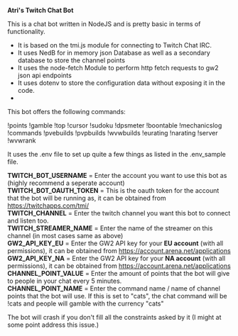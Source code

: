 **Atri's Twitch Chat Bot**

This is a chat bot written in NodeJS and is pretty basic in terms of functionality.

- It is based on the tmi.js module for connecting to Twitch Chat IRC.
- It uses NedB for in memory json Database as well as a secondary database to store the channel points
- It uses the node-fetch Module to perform http fetch requests to gw2 json api endpoints
- It uses dotenv to store the configuration data without exposing it in the code.
- 

This bot offers the following commands:

!points !gamble !top !cursor !sudoku !dpsmeter !boontable !mechanicslog !commands !pvebuilds !pvpbuilds !wvwbuilds !eurating !narating !server !wvwrank

It uses the .env file to set up quite a few things as listed in the .env_sample file.

**TWITCH_BOT_USERNAME** = Enter the account you want to use this bot as (highly recommend a seperate account)  
**TWITCH_BOT_OAUTH_TOKEN** = This is the oauth token for the account that the bot will be running as, it can be obtained from https://twitchapps.com/tmi/  
**TWITCH_CHANNEL** = Enter the twitch channel you want this bot to connect and listen too.  
**TWITCH_STREAMER_NAME** = Enter the name of the streamer on this channel (in most cases same as above)  
**GW2_API_KEY_EU** = Enter the GW2 API key for your **EU account** (with all permissions), it can be obtained from https://account.arena.net/applications  
**GW2_API_KEY_NA** = Enter the GW2 API key for your **NA account** (with all permissions), it can be obtained from https://account.arena.net/applications  
**CHANNEL_POINT_VALUE** = Enter the amount of points that the bot will give to people in your chat every 5 minutes.  
**CHANNEL_POINT_NAME** = Enter the command name / name of channel points that the bot will use. If this is set to "cats", the chat command will be !cats and people will gamble with the currency "cats"  

The bot will crash if you don't fill all the constraints asked by it (I might at some point address this issue.)